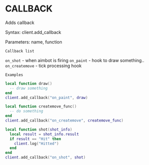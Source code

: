 # CALLBACK

Adds callback

Syntax:	client.add_callback

Parameters:	name, function

`Callback list`

`on_shot` - when aimbot is firing
`on_paint` - hook to draw something..
`on_createmove` - tick processing hook

`Examples`

```lua
local function draw()
  -- draw something
end
client.add_callback("on_paint", draw)
```

```lua
local function createmove_func()
  -- do something
end
client.add_callback("on_createmove", createmove_func)
```

```lua
local function shot(shot_info)
  local result = shot_info.result
  if result == "Hit" then
    client.log("Hitted")
  end
end
client.add_callback("on_shot", shot)
```